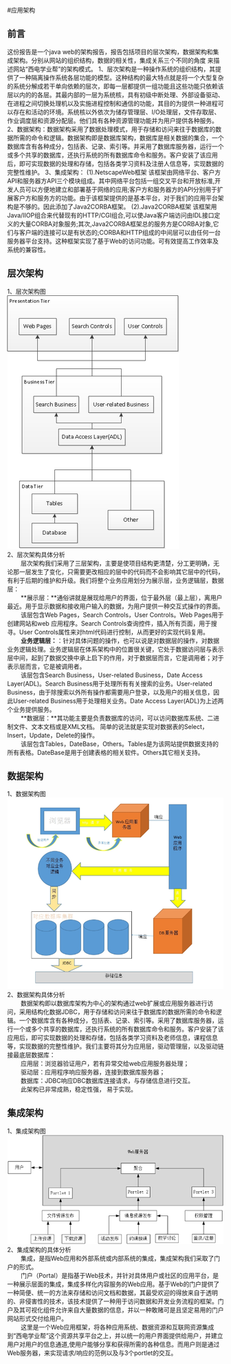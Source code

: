 
#应用架构
## 前言

这份报告是一个java web的架构报告，报告包括项目的层次架构，数据架构和集成架构。分别从网站的组织结构，数据的相关性，集成关系三个不同的角度
来描述网站“西电学业帮”的架构模式。
1、层次架构是一种操作系统的组织结构，其提供了一种隔离操作系统各层功能的模型。这种结构的最大特点就是将一个大型复杂的系统分解成若干单向依赖的层次，即每一层都提供一组功能且这些功能只依赖该层以内的的各层。其最内部的一层为系统核，具有初级中断处理、外部设备驱动、在进程之间切换处理机以及实施进程控制和通信的功能，其目的为提供一种进程可以存在和活动的环境。系统核以外依次为储存管理层、I/O处理层，文件存取层、作业调度层和资源分配层。他们具有各种资源管理功能并为用户提供各种服务。
2、数据架构：数据架构采用了数据处理模式，用于存储和访问来往于数据库的数据所需的命令和逻辑。数据架构即是数据库架构，数据库是相关数据的集合，一个数据库含有各种成分，包括表、记录、索引等。并采用了数据库服务器，运行一个或多个共享的数据库，还执行系统的所有数据库命令和服务。客户安装了该应用后，即可实现数据的处理和存储，包括各类学习资料及注册人信息等，实现数据的完整性维护。
3、集成架构：
(1).NetscapeWeb框架 
该框架由网络平台、客户方API和服务器方API三个模块组成。其中网络平台包括一组交叉平台和开放标准,开发人员可以方便地建立和部署基于网络的应用;客户方和服务器方的API分别用于扩展客户方和服务方的功能。由于该框架提供的是基本平台，对于我们的应用平台架构是不够的。因此添加了Java2CORBA框架。
(2).Java2CORBA框架
该框架用Java/IIOP组合来代替现有的HTTP/CGI组合,可以使Java客户端访问由IDL接口定义的大量CORBA对象服务;其次,Java2CORBA框架总的服务方是CORBA对象,它们与客户端的连接可以是有状态的;CORBA和HTTP组成的中间层可以由任何一台服务器平台支持。这种框架实现了基于Web的访问功能。可有效提高工作效率及系统的兼容性。
## 层次架构
1、层次架构图  
![层次架构图](https://github.com/DetachmentOfWomen/WebTask/blob/master/task5/%E5%B1%82%E6%AC%A1%E7%BB%93%E6%9E%84.png)  
2、层次架构具体分析</br>
&#160;&#160;&#160;&#160;&#160;&#160;&#160;&#160;层次架构我们采用了三层架构，主要是使项目结构更清楚，分工更明确，无论那一层发生了变化，只需要更改相应的层中的代码而不会影响其它层中的代码，有利于后期的维护和升级。我们将整个业务应用划分为展示层，业务逻辑层，数据层：</br>
&#160;&#160;&#160;&#160;&#160;&#160;&#160;&#160;**展示层：**通俗讲就是展现给用户的界面，位于最外层（最上层），离用户最近。用于显示数据和接收用户输入的数据，为用户提供一种交互式操作的界面。</br>
&#160;&#160;&#160;&#160;&#160;&#160;&#160;&#160;该层包含Web Pages，Search Controls，User Controls。Web Pages用于创建网站和web 应用程序。Search Controls查询控件，插入所有页面，用于搜寻。User Controls属性来对html代码进行控制，从而更好的实现代码复用。</br>
&#160;&#160;&#160;&#160;&#160;&#160;&#160;&#160;**业务逻辑层：**：针对具体问题的操作，也可以说是对数据层的操作，对数据业务逻辑处理。业务逻辑层在体系架构中的位置很关键，它处于数据访问层与表示层中间，起到了数据交换中承上启下的作用，对于数据层而言，它是调用者；对于表示层而言，它是被调用者。</br>
&#160;&#160;&#160;&#160;&#160;&#160;&#160;&#160;该层包含Search Business，User-related Business，Date Access Layer(ADL)。Search Business用于处理所有有关搜索的业务。User-related Business，由于除搜索以外所有操作都需要用户登录，以及用户的相关信息，因此User-related Business用于处理相关业务。Date Access Layer(ADL)为上述两个业务提供服务。</br>
&#160;&#160;&#160;&#160;&#160;&#160;&#160;&#160;**数据层：**其功能主要是负责数据库的访问，可以访问数据库系统、二进制文件、文本文档或是XML文档。 简单的说法就是实现对数据表的Select，Insert，Update，Delete的操作。</br>
&#160;&#160;&#160;&#160;&#160;&#160;&#160;&#160;该层包含Tables，DateBase，Others。Tables是为该网站提供数据支持的所有表格。DateBase是用于创建表格的相关软件。Others其它相关支持。  
## 数据架构
1、数据架构图  
![数据架构图](https://raw.githubusercontent.com/DetachmentOfWomen/WebTask/master/task5/%E6%95%B0%E6%8D%AE%E6%9E%B6%E6%9E%84%E5%9B%BE.jpg)   
2、数据架构具体分析  
&#160;&#160;&#160;&#160;&#160;&#160;&#160;&#160;数据架构即以数据库架构为中心的架构通过web扩展或应用服务器进行访问，采用结构化数据JDBC，用于存储和访问来往于数据库的数据所需的命令和逻辑。一个数据库含有各种成分，包括表、记录、索引等。采用了数据库服务器，运行一个或多个共享的数据库，还执行系统的所有数据库命令和服务。客户安装了该应用后，即可实现数据的处理和存储，包括各类学习资料及老师信息，课程信息等，实现数据的完整性维护。我们主要将其分为应用层，驱动管理层，以及驱动链接最底层数据库：  
&#160;&#160;&#160;&#160;&#160;&#160;&#160;&#160;应用层：浏览器验证用户，若有异常交给web应用服务器处理；  
&#160;&#160;&#160;&#160;&#160;&#160;&#160;&#160;驱动层：应用程序响应服务器，连接到数据库服务器；  
&#160;&#160;&#160;&#160;&#160;&#160;&#160;&#160;数据库：JDBC响应DBC数据库连接请求，与存储信息进行交互。  
&#160;&#160;&#160;&#160;&#160;&#160;&#160;&#160;此架构已非常成熟，稳定性强， 易于实现。
## 集成架构  
1、集成架构图  
![集成架构图](https://github.com/DetachmentOfWomen/WebTask/blob/master/task5/%E9%9B%86%E6%88%90%E6%9E%B6%E6%9E%84.png?raw=true)  
2、集成架构的具体分析  
&#160;&#160;&#160;&#160;&#160;&#160;&#160;&#160;集成，是指Web应用和外部系统或内部系统的集成，集成架构我们采取了门户的形式。  
&#160;&#160;&#160;&#160;&#160;&#160;&#160;&#160;门户（Portal）是指基于Web技术，并针对具体用户或社区的应用平台，是一种展示层面的集成，集成多样化内容服务的Web应用。基于Web的门户提供了一种简便、统一的方法来存储和访问文档和数据，其最受欢迎的得放来自于透明的、非侵害性的技术，该技术提供了一种用于访问数据和开发业务流程的框架。门户及其可视化组件允许来自大量数据的信息，并以一种敢赌可是且坚定易用的门户网站形式交付给用户。  
&#160;&#160;&#160;&#160;&#160;&#160;&#160;&#160;这里是一个Web应用框架，将各种应用系统、数据资源和互联网资源集成到“西电学业帮”这个资源共享平台之上，并以统一的用户界面提供给用户，并建立用户对用户的信息通道,使用户能够分享和获得所需的各种信息。而用户则是通过Web服务器，来实现请求/响应的范例以及与3个portlet的交互。



